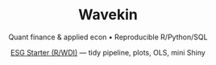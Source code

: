 <h1 align="center">Wavekin</h1>
<p align="center">Quant finance & applied econ • Reproducible R/Python/SQL</p>
<p align="center">
  <a href="https://github.com/Wavekin/esg-starter-r">ESG Starter (R/WDI)</a> — tidy pipeline, plots, OLS, mini Shiny
</p>
